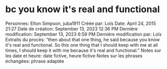# bc you know it's real and functional

Personnes: Elton Simpson, juba1911
Créée par: Loïs
Date: April 24, 2015 21:27
Date de création: September 13, 2023 12:36 PM
Dernière modification: September 13, 2023 6:59 PM
Dernière modification par: Loïs
Extraits du procès: “then about that one thing, he said because you know it's real and functional. So this one thing that I
should keep with me at all times, I should keep it with me because it's real and functional.”
Notes sur les date et heure: date fictive, heure fictive
Notes sur les phrases échangées: phrase adaptée